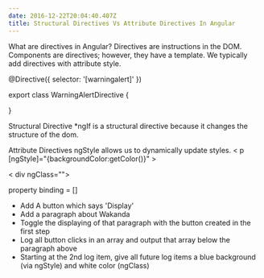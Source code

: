 ```yaml
---
date: 2016-12-22T20:04:40.407Z
title: Structural Directives Vs Attribute Directives In Angular
---
```

What are directives in Angular?
Directives are instructions in the DOM.  Components are directives; however, they have a template.
We typically add directives with attribute style.  

@Directive({
  selector: '[warningalert]'
})

export class WarningAlertDirective {

}

Structural Directive
*ngIf is a structural directive because it changes the structure of the dom.

Attribute Directives
ngStyle allows us to dynamically update styles.
< p [ngStyle]="{backgroundColor:getColor()}" >

< div ngClass=""></div>

property binding = []

<ul>
        <li>Add A button which says 'Display'</li>
        <li>Add a paragraph about Wakanda</li>
        <li>Toggle the displaying of that paragraph with the button created in the first step</li>
        <li>Log all button clicks in an array and output that array below the paragraph above</li>
        <li>Starting at the 2nd log item, give all future log items a blue background (via ngStyle) and white color (ngClass)</li>
</ul>
